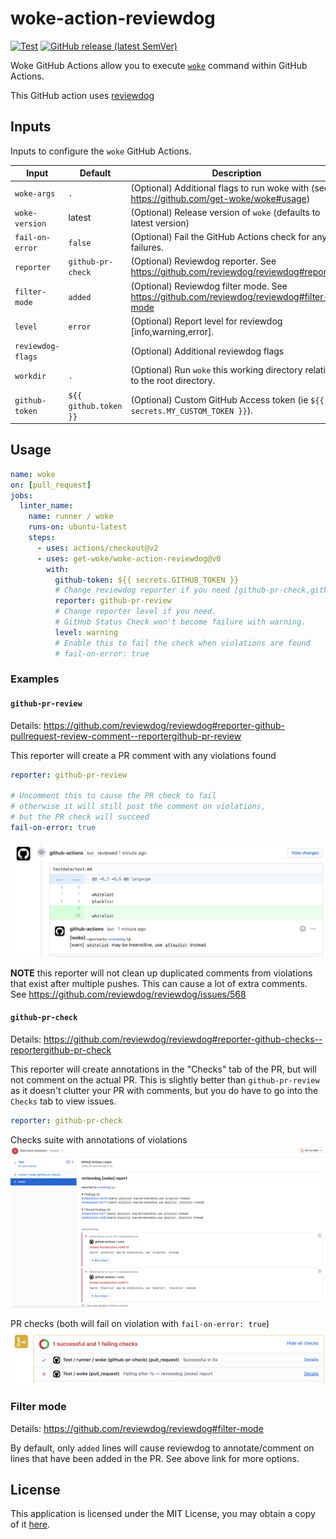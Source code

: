 # woke-action-reviewdog

[![Test](https://github.com/get-woke/woke-action-reviewdog/workflows/Test/badge.svg)](https://github.com/get-woke/woke-action-reviewdog/actions?query=workflow%3ATest)
[![GitHub release (latest SemVer)](https://img.shields.io/github/v/release/get-woke/woke-action-reviewdog?logo=github&sort=semver)](https://github.com/get-woke/woke-action-reviewdog/releases)

Woke GitHub Actions allow you to execute [`woke`](https://github.com/get-woke/woke) command within GitHub Actions.

This GitHub action uses [reviewdog](https://github.com/reviewdog/reviewdog)

## Inputs

Inputs to configure the `woke` GitHub Actions.

| Input            | Default               | Description                                                                                  |
|------------------|-----------------------|----------------------------------------------------------------------------------------------|
| `woke-args`      | `.`                   | (Optional) Additional flags to run woke with (see <https://github.com/get-woke/woke#usage>)  |
| `woke-version`   | latest                | (Optional) Release version of `woke` (defaults to latest version)                            |
| `fail-on-error`  | `false`               | (Optional) Fail the GitHub Actions check for any failures.                                   |
| `reporter`       | `github-pr-check`     | (Optional) Reviewdog reporter. See <https://github.com/reviewdog/reviewdog#reporters>        |
| `filter-mode`    | `added`               | (Optional) Reviewdog filter mode. See <https://github.com/reviewdog/reviewdog#filter-mode>   |
| `level`          | `error`               | (Optional) Report level for reviewdog [info,warning,error].                                  |
| `reviewdog-flags`|                       | (Optional) Additional reviewdog flags                                                        |
| `workdir`        | `.`                   | (Optional) Run `woke` this working directory relative to the root directory.                 |
| `github-token`   | `${{ github.token }}` | (Optional) Custom GitHub Access token (ie `${{ secrets.MY_CUSTOM_TOKEN }}`).                 |

## Usage

```yaml
name: woke
on: [pull_request]
jobs:
  linter_name:
    name: runner / woke
    runs-on: ubuntu-latest
    steps:
      - uses: actions/checkout@v2
      - uses: get-woke/woke-action-reviewdog@v0
        with:
          github-token: ${{ secrets.GITHUB_TOKEN }}
          # Change reviewdog reporter if you need [github-pr-check,github-check,github-pr-review].
          reporter: github-pr-review
          # Change reporter level if you need.
          # GitHub Status Check won't become failure with warning.
          level: warning
          # Enable this to fail the check when violations are found
          # fail-on-error: true
```

### Examples

#### `github-pr-review`

Details: <https://github.com/reviewdog/reviewdog#reporter-github-pullrequest-review-comment--reportergithub-pr-review>

This  reporter will create a PR comment with any violations found

```yaml
reporter: github-pr-review

# Uncomment this to cause the PR check to fail
# otherwise it will still post the comment on violations,
# but the PR check will succeed
fail-on-error: true
```

![ex1](img/ex1.png)

**NOTE** this reporter will not clean up duplicated comments from violations that
exist after multiple pushes. This can cause a lot of extra comments.
See <https://github.com/reviewdog/reviewdog/issues/568>

#### `github-pr-check`

Details: <https://github.com/reviewdog/reviewdog#reporter-github-checks--reportergithub-pr-check>

This reporter will create annotations in the "Checks" tab of the PR, but will not comment on
the actual PR. This is slightly better than `github-pr-review` as it doesn't clutter your
PR with comments, but you do have to go into the `Checks` tab to view issues.

```yaml
reporter: github-pr-check
```

Checks suite with annotations of violations
![ex2](img/ex2.png)

PR checks (both will fail on violation with `fail-on-error: true`)
![ex3](img/ex3.png)

### Filter mode

Details: <https://github.com/reviewdog/reviewdog#filter-mode>

By default, only `added` lines will cause reviewdog to annotate/comment on lines that have
been added in the PR. See above link for more options.

## License

This application is licensed under the MIT License, you may obtain a copy of it
[here](https://github.com/get-woke/woke-action-reviewdog/blob/main/LICENSE).
